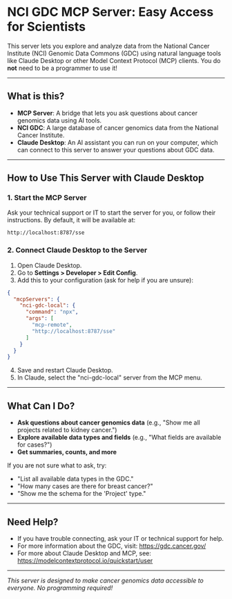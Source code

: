 # NCI GDC MCP Server: Easy Access for Scientists

This server lets you explore and analyze data from the National Cancer Institute (NCI) Genomic Data Commons (GDC) using natural language tools like Claude Desktop or other Model Context Protocol (MCP) clients. You do **not** need to be a programmer to use it!

---

## What is this?

- **MCP Server**: A bridge that lets you ask questions about cancer genomics data using AI tools.
- **NCI GDC**: A large database of cancer genomics data from the National Cancer Institute.
- **Claude Desktop**: An AI assistant you can run on your computer, which can connect to this server to answer your questions about GDC data.

---

## How to Use This Server with Claude Desktop

### 1. Start the MCP Server

Ask your technical support or IT to start the server for you, or follow their instructions. By default, it will be available at:

```
http://localhost:8787/sse
```

### 2. Connect Claude Desktop to the Server

1. Open Claude Desktop.
2. Go to **Settings > Developer > Edit Config**.
3. Add this to your configuration (ask for help if you are unsure):

```json
{
  "mcpServers": {
    "nci-gdc-local": {
      "command": "npx",
      "args": [
        "mcp-remote",
        "http://localhost:8787/sse"
      ]
    }
  }
}
```

4. Save and restart Claude Desktop.
5. In Claude, select the "nci-gdc-local" server from the MCP menu.

---

## What Can I Do?

- **Ask questions about cancer genomics data** (e.g., "Show me all projects related to kidney cancer.")
- **Explore available data types and fields** (e.g., "What fields are available for cases?")
- **Get summaries, counts, and more**

If you are not sure what to ask, try:
- "List all available data types in the GDC."
- "How many cases are there for breast cancer?"
- "Show me the schema for the 'Project' type."

---

## Need Help?

- If you have trouble connecting, ask your IT or technical support for help.
- For more information about the GDC, visit: https://gdc.cancer.gov/
- For more about Claude Desktop and MCP, see: https://modelcontextprotocol.io/quickstart/user

---

*This server is designed to make cancer genomics data accessible to everyone. No programming required!*

